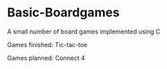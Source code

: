 # Basic-Boardgames

A small number of board games implemented using C

Games finished:
Tic-tac-toe

Games planned:
Connect 4
